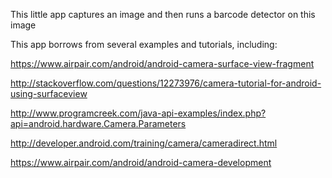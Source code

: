 This little app captures an image and then runs a barcode detector on this image

This app borrows from several examples and tutorials, including:

https://www.airpair.com/android/android-camera-surface-view-fragment

http://stackoverflow.com/questions/12273976/camera-tutorial-for-android-using-surfaceview

http://www.programcreek.com/java-api-examples/index.php?api=android.hardware.Camera.Parameters

http://developer.android.com/training/camera/cameradirect.html

https://www.airpair.com/android/android-camera-development

